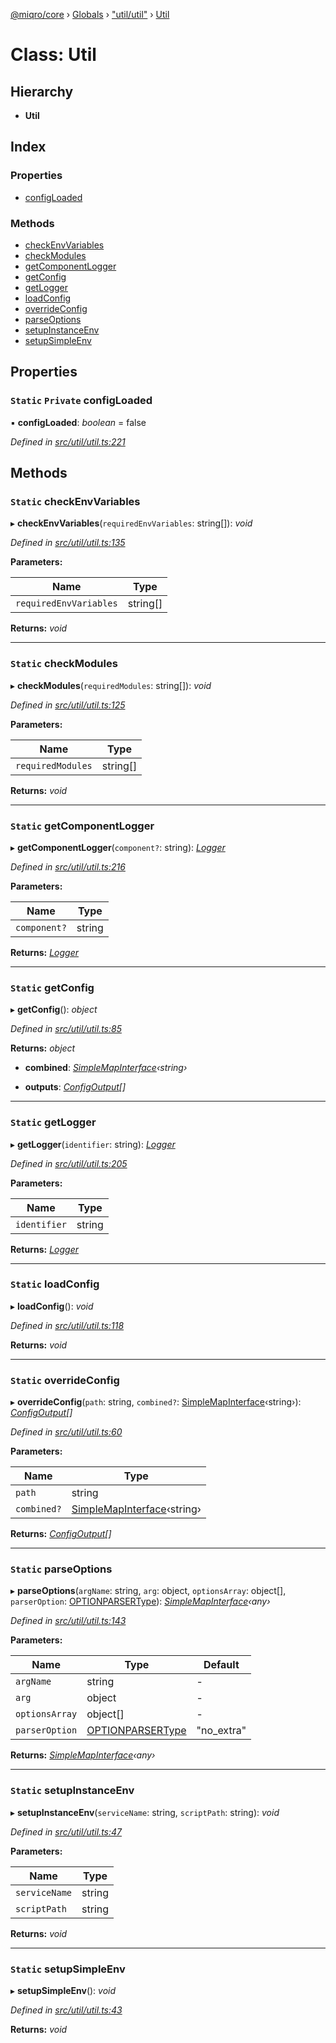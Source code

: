 [@miqro/core](../README.md) › [Globals](../globals.md) › ["util/util"](../modules/_util_util_.md) › [Util](_util_util_.util.md)

# Class: Util

## Hierarchy

* **Util**

## Index

### Properties

* [configLoaded](_util_util_.util.md#static-private-configloaded)

### Methods

* [checkEnvVariables](_util_util_.util.md#static-checkenvvariables)
* [checkModules](_util_util_.util.md#static-checkmodules)
* [getComponentLogger](_util_util_.util.md#static-getcomponentlogger)
* [getConfig](_util_util_.util.md#static-getconfig)
* [getLogger](_util_util_.util.md#static-getlogger)
* [loadConfig](_util_util_.util.md#static-loadconfig)
* [overrideConfig](_util_util_.util.md#static-overrideconfig)
* [parseOptions](_util_util_.util.md#static-parseoptions)
* [setupInstanceEnv](_util_util_.util.md#static-setupinstanceenv)
* [setupSimpleEnv](_util_util_.util.md#static-setupsimpleenv)

## Properties

### `Static` `Private` configLoaded

▪ **configLoaded**: *boolean* = false

*Defined in [src/util/util.ts:221](https://github.com/claukers/miqro-core/blob/5cb140c/src/util/util.ts#L221)*

## Methods

### `Static` checkEnvVariables

▸ **checkEnvVariables**(`requiredEnvVariables`: string[]): *void*

*Defined in [src/util/util.ts:135](https://github.com/claukers/miqro-core/blob/5cb140c/src/util/util.ts#L135)*

**Parameters:**

Name | Type |
------ | ------ |
`requiredEnvVariables` | string[] |

**Returns:** *void*

___

### `Static` checkModules

▸ **checkModules**(`requiredModules`: string[]): *void*

*Defined in [src/util/util.ts:125](https://github.com/claukers/miqro-core/blob/5cb140c/src/util/util.ts#L125)*

**Parameters:**

Name | Type |
------ | ------ |
`requiredModules` | string[] |

**Returns:** *void*

___

### `Static` getComponentLogger

▸ **getComponentLogger**(`component?`: string): *[Logger](../interfaces/_util_logger_.logger.md)*

*Defined in [src/util/util.ts:216](https://github.com/claukers/miqro-core/blob/5cb140c/src/util/util.ts#L216)*

**Parameters:**

Name | Type |
------ | ------ |
`component?` | string |

**Returns:** *[Logger](../interfaces/_util_logger_.logger.md)*

___

### `Static` getConfig

▸ **getConfig**(): *object*

*Defined in [src/util/util.ts:85](https://github.com/claukers/miqro-core/blob/5cb140c/src/util/util.ts#L85)*

**Returns:** *object*

* **combined**: *[SimpleMapInterface](../interfaces/_util_util_.simplemapinterface.md)‹string›*

* **outputs**: *[ConfigOutput](../modules/_util_util_.md#configoutput)[]*

___

### `Static` getLogger

▸ **getLogger**(`identifier`: string): *[Logger](../interfaces/_util_logger_.logger.md)*

*Defined in [src/util/util.ts:205](https://github.com/claukers/miqro-core/blob/5cb140c/src/util/util.ts#L205)*

**Parameters:**

Name | Type |
------ | ------ |
`identifier` | string |

**Returns:** *[Logger](../interfaces/_util_logger_.logger.md)*

___

### `Static` loadConfig

▸ **loadConfig**(): *void*

*Defined in [src/util/util.ts:118](https://github.com/claukers/miqro-core/blob/5cb140c/src/util/util.ts#L118)*

**Returns:** *void*

___

### `Static` overrideConfig

▸ **overrideConfig**(`path`: string, `combined?`: [SimpleMapInterface](../interfaces/_util_util_.simplemapinterface.md)‹string›): *[ConfigOutput](../modules/_util_util_.md#configoutput)[]*

*Defined in [src/util/util.ts:60](https://github.com/claukers/miqro-core/blob/5cb140c/src/util/util.ts#L60)*

**Parameters:**

Name | Type |
------ | ------ |
`path` | string |
`combined?` | [SimpleMapInterface](../interfaces/_util_util_.simplemapinterface.md)‹string› |

**Returns:** *[ConfigOutput](../modules/_util_util_.md#configoutput)[]*

___

### `Static` parseOptions

▸ **parseOptions**(`argName`: string, `arg`: object, `optionsArray`: object[], `parserOption`: [OPTIONPARSERType](../modules/_util_util_.md#optionparsertype)): *[SimpleMapInterface](../interfaces/_util_util_.simplemapinterface.md)‹any›*

*Defined in [src/util/util.ts:143](https://github.com/claukers/miqro-core/blob/5cb140c/src/util/util.ts#L143)*

**Parameters:**

Name | Type | Default |
------ | ------ | ------ |
`argName` | string | - |
`arg` | object | - |
`optionsArray` | object[] | - |
`parserOption` | [OPTIONPARSERType](../modules/_util_util_.md#optionparsertype) | "no_extra" |

**Returns:** *[SimpleMapInterface](../interfaces/_util_util_.simplemapinterface.md)‹any›*

___

### `Static` setupInstanceEnv

▸ **setupInstanceEnv**(`serviceName`: string, `scriptPath`: string): *void*

*Defined in [src/util/util.ts:47](https://github.com/claukers/miqro-core/blob/5cb140c/src/util/util.ts#L47)*

**Parameters:**

Name | Type |
------ | ------ |
`serviceName` | string |
`scriptPath` | string |

**Returns:** *void*

___

### `Static` setupSimpleEnv

▸ **setupSimpleEnv**(): *void*

*Defined in [src/util/util.ts:43](https://github.com/claukers/miqro-core/blob/5cb140c/src/util/util.ts#L43)*

**Returns:** *void*
